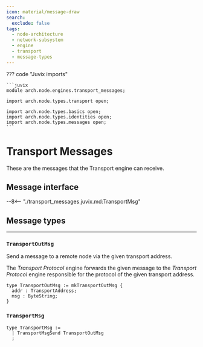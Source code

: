 ```yaml
---
icon: material/message-draw
search:
  exclude: false
tags:
  - node-architecture
  - network-subsystem
  - engine
  - transport
  - message-types
---
```


??? code "Juvix imports"

    ```juvix
    module arch.node.engines.transport_messages;

    import arch.node.types.transport open;

    import arch.node.types.basics open;
    import arch.node.types.identities open;
    import arch.node.types.messages open;
    ```

# Transport Messages

These are the messages that the Transport engine can receive.

## Message interface

--8<-- "./transport_messages.juvix.md:TransportMsg"

## Message types

---

### `TransportOutMsg`

Send a message to a remote node via the given transport address.

The *Transport Protocol* engine forwards the given message to the *Transport
Protocol* engine responsible for the protocol of the given transport address.

<!-- --8<-- [start:TransportOutMsg] -->
```juvix
type TransportOutMsg := mkTransportOutMsg {
  addr : TransportAddress;
  msg : ByteString;
}
```
<!-- --8<-- [end:TransporOutMsg] -->

### `TransportMsg`

<!-- --8<-- [start:TransportMsg] -->
```juvix
type TransportMsg :=
  | TransportMsgSend TransportOutMsg
  ;
```
<!-- --8<-- [end:TransportMsg] -->
